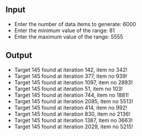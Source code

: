 ## Input

- Enter the number of data items to generate: 6000
- Enter the minimum value of the range: 81 
- Enter the maximum value of the range: 5555

## Output
- Target 145 found at iteration 142, item no 342!
- Target 145 found at iteration 377, item no 939!
- Target 145 found at iteration 1097, item no 2893!
- Target 145 found at iteration 51, item no 103!
- Target 145 found at iteration 744, item no 1881!
- Target 145 found at iteration 2085, item no 5513!
- Target 145 found at iteration 414, item no 992!
- Target 145 found at iteration 830, item no 2136!
- Target 145 found at iteration 1387, item no 3663!
- Target 145 found at iteration 2029, item no 5215!
